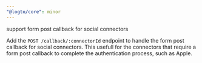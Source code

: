 ```yaml
---
"@logto/core": minor
---
```


support form post callback for social connectors

Add the `POST /callback/:connectorId` endpoint to handle the form post callback for social connectors. This usefull for the connectors that require a form post callback to complete the authentication process, such as Apple.
